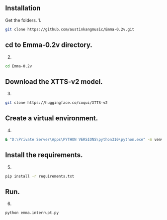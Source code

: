 ## Installation
Get the folders.
1.
```bash
git clone https://github.com/austinkangmusic/Emma-0.2v.git
```

## cd to Emma-0.2v directory.
2.
```bash
cd Emma-0.2v
```

## Download the XTTS-v2 model.
3.
```bash
git clone https://huggingface.co/coqui/XTTS-v2
```

## Create a virtual environment.
4.
```bash
& "D:\Private Server\Apps\PYTHON VERSIONS\python310\python.exe" -m venv venv
```

## Install the requirements.
5.
```bash
pip install -r requirements.txt
```

## Run.
6.
```bash
python emma.interrupt.py
```

